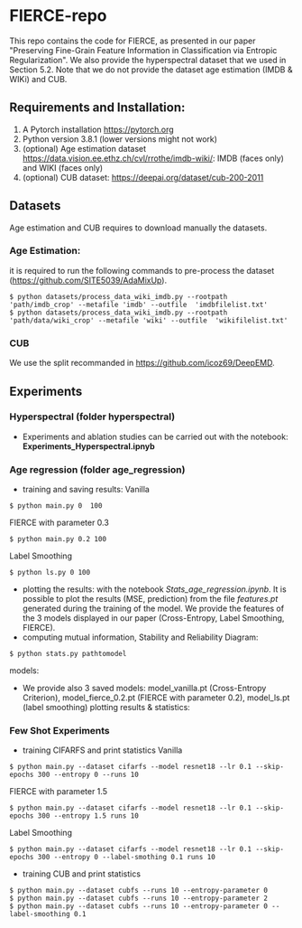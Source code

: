 # FIERCE-repo
This repo contains the code for FIERCE, as presented in our paper "Preserving Fine-Grain Feature Information in
Classification via Entropic Regularization". We also provide the hyperspectral dataset that we used in Section 5.2. Note that we do not provide the dataset age estimation (IMDB & WIKi) and CUB.

## Requirements and Installation:
1. A Pytorch installation https://pytorch.org
2. Python version 3.8.1 (lower versions might not work)
3. (optional) Age estimation dataset https://data.vision.ee.ethz.ch/cvl/rrothe/imdb-wiki/: IMDB (faces only) and WIKI (faces only)
4. (optional) CUB dataset: https://deepai.org/dataset/cub-200-2011

## Datasets
Age estimation and CUB requires to download manually the datasets.

### Age Estimation:
it is required to run the following commands to pre-process the dataset (https://github.com/SITE5039/AdaMixUp).
```
$ python datasets/process_data_wiki_imdb.py --rootpath 'path/imdb_crop' --metafile 'imdb' --outfile  'imdbfilelist.txt'
$ python datasets/process_data_wiki_imdb.py --rootpath 'path/data/wiki_crop' --metafile 'wiki' --outfile  'wikifilelist.txt'
```
### CUB
We use the split recommanded in https://github.com/icoz69/DeepEMD.

## Experiments

### Hyperspectral (folder **hyperspectral**)
- Experiments and ablation studies can be carried out with the notebook: **Experiments_Hyperspectral.ipnyb**

### Age regression (folder **age_regression**)
- training and saving results:
Vanilla
```
$ python main.py 0  100
```
FIERCE with parameter 0.3
```
$ python main.py 0.2 100
```
Label Smoothing
```
$ python ls.py 0 100
```
- plotting the results: with the notebook *Stats_age_regression.ipynb*. It is possible to plot the results (MSE, prediction) from the file *features.pt* generated during the training of the model. We provide the features of the 3 models displayed in our paper (Cross-Entropy, Label Smoothing, FIERCE).
- computing mutual information, Stability and Reliability Diagram:
```
$ python stats.py pathtomodel
```
models:
- We provide also 3 saved models: model_vanilla.pt (Cross-Entropy Criterion), model_fierce_0.2.pt (FIERCE with parameter 0.2), model_ls.pt (label smoothing)
plotting results & statistics:


### Few Shot Experiments
- training CIFARFS and print statistics
Vanilla
```
$ python main.py --dataset cifarfs --model resnet18 --lr 0.1 --skip-epochs 300 --entropy 0 --runs 10
```
FIERCE with parameter 1.5
```
$ python main.py --dataset cifarfs --model resnet18 --lr 0.1 --skip-epochs 300 --entropy 1.5 runs 10
```
Label Smoothing
```
$ python main.py --dataset cifarfs --model resnet18 --lr 0.1 --skip-epochs 300 --entropy 0 --label-smothing 0.1 runs 10 
```
- training CUB and print statistics
```
$ python main.py --dataset cubfs --runs 10 --entropy-parameter 0 
$ python main.py --dataset cubfs --runs 10 --entropy-parameter 2 
$ python main.py --dataset cubfs --runs 10 --entropy-parameter 0 --label-smoothing 0.1 
```
